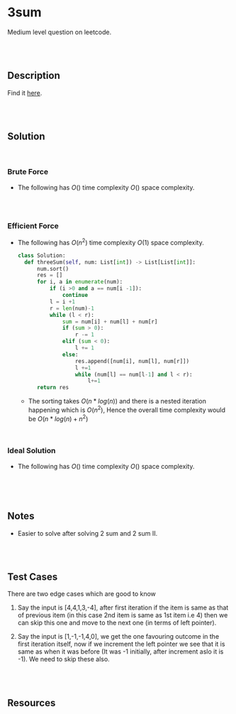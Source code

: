 # 3sum

Medium level question on leetcode.

<br>
<br>

## Description

Find it [here](https://leetcode.com/problems/3sum/).

<br>
<br>

## Solution

<br>

### Brute Force

- The following has $O()$ time complexity $O()$ space complexity.

  ```py

  ```

<br>

### Efficient Force

- The following has $O(n^2)$ time complexity $O(1)$ space complexity.

  ```py
  class Solution:
    def threeSum(self, num: List[int]) -> List[List[int]]:
        num.sort()
        res = []
        for i, a in enumerate(num):
            if (i >0 and a == num[i -1]):
                continue
            l = i +1
            r = len(num)-1
            while (l < r):
                sum = num[i] + num[l] + num[r]
                if (sum > 0):
                    r -= 1
                elif (sum < 0):
                    l += 1
                else:
                    res.append([num[i], num[l], num[r]])
                    l +=1
                    while (num[l] == num[l-1] and l < r):
                        l+=1
        return res
  ```

  - The sorting takes $O(n*log(n))$ and there is a nested iteration happening which is $O(n^2)$, Hence the overall time complexity would be $O(n*log(n) + n^2)$

<br>

### Ideal Solution

- The following has $O()$ time complexity $O()$ space complexity.

  ```py

  ```

<br>
<br>

## Notes

- Easier to solve after solving 2 sum and 2 sum II.

<br>
<br>

## Test Cases

There are two edge cases which are good to know

1. Say the input is [4,4,1,3,-4], after first iteration if the item is same as that of previous item (in this case 2nd item is same as 1st item i.e 4) then we can skip this one and move to the next one (in terms of left pointer).

2. Say the input is [1,-1,-1,4,0], we get the one favouring outcome in the first iteration itself, now if we increment the left pointer we see that it is same as when it was before (It was -1 initially, after increment aslo it is -1). We need to skip these also.

<br>
<br>

## Resources

<br>
<br>

